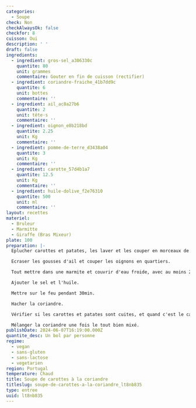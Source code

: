 ```yaml
---
categories:
  - Soupe
check: Non
checkAlwaysOk: false
checkfor: 8
cuisson: Oui
description: ' '
draft: false
ingredients:
  - ingredient: gros-sel_a306330c
    quantite: 80
    unit: grammes
    commentaire: Gouter en fin de cuisson (rectifier)
  - ingredient: coriandre-fraiche_41b7dd9c
    quantite: 6
    unit: bottes
    commentaire: ''
  - ingredient: ail_ac8a27b6
    quantite: 2
    unit: tête·s
    commentaire: ''
  - ingredient: oignon_e8b218bd
    quantite: 2.25
    unit: Kg
    commentaire: ''
  - ingredient: pomme-de-terre_d3438a04
    quantite: 3
    unit: Kg
    commentaire: ''
  - ingredient: carotte_57d4b1a7
    quantite: 12.5
    unit: Kg
    commentaire: ''
  - ingredient: huile-dolive_f2e76310
    quantite: 500
    unit: ml
    commentaire: ''
layout: recettes
materiel:
  - Bruleur
  - Marmitte
  - Giraffe (Bras Mixeur)
plate: 100
preparation: |-
  Eplucher carottes et patates, les laver et les couper en morceaux de taille moyenne.

  Ecraser les gousses d'ail et couper les oignons en quartiers.

  Tout mettre dans une marmite et couvrir d'eau froide, avec au moins 2cm d'eau au dessus.

  Ajouter le sel et l'huile.

  Mettre sur le feu pendant 30min.

  Hacher la coriandre.

  Vérifier si les carottes et patates sont cuites, et quand c'est le cas tout mixer en rajoutant un filet d'huile d'olive. Ajouter un peu d'eau pendant le mixage si nécessaire pour avoir une consistance de soupe veloutée

  Mélanger la coriandre une fois le tout bien mixé.
publishDate: 2024-06-07T16:19:00.000Z
quantite_desc: Un bol par personne
regime:
  - vegan
  - sans-gluten
  - sans-lactose
  - vegetarien
region: Portugal
temperature: Chaud
title: Soupe de carottes à la coriandre
titleslug: soupe-de-carottes-a-la-coriandre_lt8nb835
type: entree
uuid: lt8nb835
---
```

